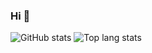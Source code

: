 ### Hi 👋

![GitHub stats](https://github-readme-stats.vercel.app/api?username=jheelbharambe&count_private=true&show_icons=true&theme=dark)
![Top lang stats](https://github-readme-stats.vercel.app/api/top-langs/?username=jheelbharambe&count_private=true&show_icons=true&layout=compact&theme=dark)